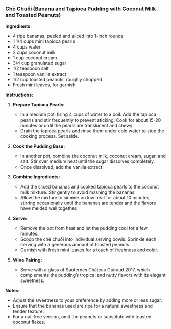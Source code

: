 ### Chè Chuối (Banana and Tapioca Pudding with Coconut Milk and Toasted Peanuts)

**Ingredients:**

- 4 ripe bananas, peeled and sliced into 1-inch rounds
- 1 1/4 cups mini tapioca pearls
- 4 cups water
- 2 cups coconut milk
- 1 cup coconut cream
- 3/4 cup granulated sugar
- 1/2 teaspoon salt
- 1 teaspoon vanilla extract
- 1/2 cup toasted peanuts, roughly chopped
- Fresh mint leaves, for garnish

**Instructions:**

1. **Prepare Tapioca Pearls:**
   - In a medium pot, bring 4 cups of water to a boil. Add the tapioca pearls and stir frequently to prevent sticking. Cook for about 15-20 minutes or until the pearls are translucent and chewy.
   - Drain the tapioca pearls and rinse them under cold water to stop the cooking process. Set aside.

2. **Cook the Pudding Base:**
   - In another pot, combine the coconut milk, coconut cream, sugar, and salt. Stir over medium heat until the sugar dissolves completely.
   - Once dissolved, add the vanilla extract.

3. **Combine Ingredients:**
   - Add the sliced bananas and cooked tapioca pearls to the coconut milk mixture. Stir gently to avoid mashing the bananas.
   - Allow the mixture to simmer on low heat for about 10 minutes, stirring occasionally until the bananas are tender and the flavors have melded well together.

4. **Serve:**
   - Remove the pot from heat and let the pudding cool for a few minutes.
   - Scoop the chè chuối into individual serving bowls. Sprinkle each serving with a generous amount of toasted peanuts.
   - Garnish with fresh mint leaves for a touch of freshness and color.

5. **Wine Pairing:**
   - Serve with a glass of Sauternes Château Guiraud 2017, which complements the pudding’s tropical and nutty flavors with its elegant sweetness.

**Notes:**
- Adjust the sweetness to your preference by adding more or less sugar.
- Ensure that the bananas used are ripe for a natural sweetness and tender texture.
- For a nut-free version, omit the peanuts or substitute with toasted coconut flakes.